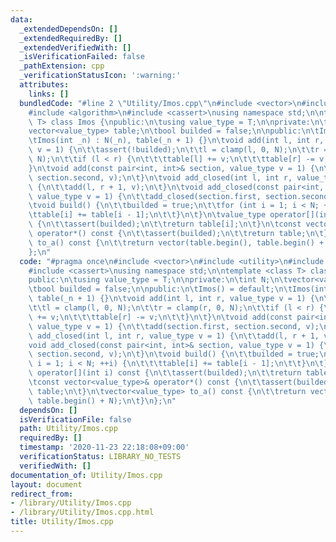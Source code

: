 ```yaml
---
data:
  _extendedDependsOn: []
  _extendedRequiredBy: []
  _extendedVerifiedWith: []
  _isVerificationFailed: false
  _pathExtension: cpp
  _verificationStatusIcon: ':warning:'
  attributes:
    links: []
  bundledCode: "#line 2 \"Utility/Imos.cpp\"\n#include <vector>\n#include <utility>\n\
    #include <algorithm>\n#include <cassert>\nusing namespace std;\n\ntemplate <class\
    \ T> class Imos {\npublic:\n\tusing value_type = T;\n\nprivate:\n\tint N;\n\t\
    vector<value_type> table;\n\tbool builded = false;\n\npublic:\n\tImos() = default;\n\
    \tImos(int _n) : N(_n), table(_n + 1) {}\n\tvoid add(int l, int r, value_type\
    \ v = 1) {\n\t\tassert(!builded);\n\t\tl = clamp(l, 0, N);\n\t\tr = clamp(r, 0,\
    \ N);\n\t\tif (l < r) {\n\t\t\ttable[l] += v;\n\t\t\ttable[r] -= v;\n\t\t}\n\t\
    }\n\tvoid add(const pair<int, int>& section, value_type v = 1) {\n\t\tadd(section.first,\
    \ section.second, v);\n\t}\n\tvoid add_closed(int l, int r, value_type v = 1)\
    \ {\n\t\tadd(l, r + 1, v);\n\t}\n\tvoid add_closed(const pair<int, int>& section,\
    \ value_type v = 1) {\n\t\tadd_closed(section.first, section.second, v);\n\t}\n\
    \tvoid build() {\n\t\tbuilded = true;\n\t\tfor (int i = 1; i < N; ++i) {\n\t\t\
    \ttable[i] += table[i - 1];\n\t\t}\n\t}\n\tvalue_type operator[](int i) const\
    \ {\n\t\tassert(builded);\n\t\treturn table[i];\n\t}\n\tconst vector<value_type>&\
    \ operator*() const {\n\t\tassert(builded);\n\t\treturn table;\n\t}\n\tvector<value_type>\
    \ to_a() const {\n\t\treturn vector(table.begin(), table.begin() + N);\n\t}\n\
    };\n"
  code: "#pragma once\n#include <vector>\n#include <utility>\n#include <algorithm>\n\
    #include <cassert>\nusing namespace std;\n\ntemplate <class T> class Imos {\n\
    public:\n\tusing value_type = T;\n\nprivate:\n\tint N;\n\tvector<value_type> table;\n\
    \tbool builded = false;\n\npublic:\n\tImos() = default;\n\tImos(int _n) : N(_n),\
    \ table(_n + 1) {}\n\tvoid add(int l, int r, value_type v = 1) {\n\t\tassert(!builded);\n\
    \t\tl = clamp(l, 0, N);\n\t\tr = clamp(r, 0, N);\n\t\tif (l < r) {\n\t\t\ttable[l]\
    \ += v;\n\t\t\ttable[r] -= v;\n\t\t}\n\t}\n\tvoid add(const pair<int, int>& section,\
    \ value_type v = 1) {\n\t\tadd(section.first, section.second, v);\n\t}\n\tvoid\
    \ add_closed(int l, int r, value_type v = 1) {\n\t\tadd(l, r + 1, v);\n\t}\n\t\
    void add_closed(const pair<int, int>& section, value_type v = 1) {\n\t\tadd_closed(section.first,\
    \ section.second, v);\n\t}\n\tvoid build() {\n\t\tbuilded = true;\n\t\tfor (int\
    \ i = 1; i < N; ++i) {\n\t\t\ttable[i] += table[i - 1];\n\t\t}\n\t}\n\tvalue_type\
    \ operator[](int i) const {\n\t\tassert(builded);\n\t\treturn table[i];\n\t}\n\
    \tconst vector<value_type>& operator*() const {\n\t\tassert(builded);\n\t\treturn\
    \ table;\n\t}\n\tvector<value_type> to_a() const {\n\t\treturn vector(table.begin(),\
    \ table.begin() + N);\n\t}\n};\n"
  dependsOn: []
  isVerificationFile: false
  path: Utility/Imos.cpp
  requiredBy: []
  timestamp: '2020-11-23 22:18:08+09:00'
  verificationStatus: LIBRARY_NO_TESTS
  verifiedWith: []
documentation_of: Utility/Imos.cpp
layout: document
redirect_from:
- /library/Utility/Imos.cpp
- /library/Utility/Imos.cpp.html
title: Utility/Imos.cpp
---
```

